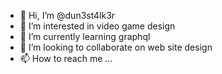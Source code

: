 - 👋 Hi, I’m @dun3st4lk3r
- 👀 I’m interested in video game design
- 🌱 I’m currently learning graphql
- 💞️ I’m looking to collaborate on web site design
- 📫 How to reach me ...

<!---
dun3st4lk3r/dun3st4lk3r is a ✨ special ✨ repository because its `README.md` (this file) appears on your GitHub profile.
You can click the Preview link to take a look at your changes.
--->
